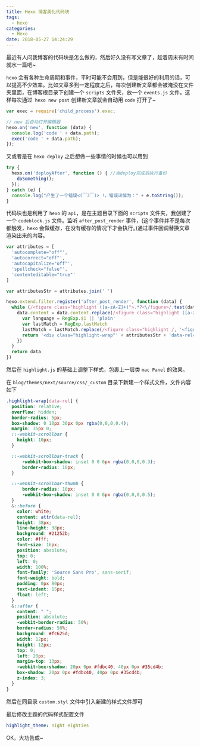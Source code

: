 ```yaml
---
title: Hexo 博客美化代码块
tags:
  - hexo
categories:
  - Hexo
date: 2018-05-27 14:24:29
---
```


最近有人问我博客的代码块是怎么做的，然后好久没有写文章了，趁着周末有时间就水一篇吧~

`hexo` 会有各种生命周期和事件，平时可能不会用到，但是能很好的利用的话，可以提高不少效率。比如文章多到一定程度之后，每次创建新文章都会被淹没在文件夹里面，在博客根目录下创建一个 `scripts` 文件夹，放一个 `events.js` 文件。这样每次通过` hexo new post` 创建新文章就会自动用 `code` 打开了~

```JavaScript
var exec = require('child_process').exec;

// new 后自动打开编辑器
hexo.on('new', function (data) {
  console.log('code ' + data.path);
  exec('code ' + data.path);
});
```

又或者是在 `hexo deploy` 之后想做一些事情的时候也可以用到

```JavaScript
try {
  hexo.on('deployAfter', function () { //当deploy完成后执行备份
    doSomething();
  });
} catch (e) {
  console.log("产生了一个错误<(￣3￣)> !，错误详情为：" + e.toString());
}
```

代码块也是利用了 `hexo` 的 `api`，是在主题目录下面的 `scripts` 文件夹，我创建了一个 `codeblock.js` 文件。监听 `after_post_render` 事件，(这个事件并不是每次都触发，`hexo` 会做缓存，在没有缓存的情况下才会执行。)通过事件回调替换文章渲染出来的内容。

```JavaScript
var attributes = [
  'autocomplete="off"',
  'autocorrect="off"',
  'autocapitalize="off"',
  'spellcheck="false"',
  'contenteditable="true"'
]

var attributesStr = attributes.join(' ')

hexo.extend.filter.register('after_post_render', function (data) {
  while (/<figure class="highlight ([a-zA-Z]+)">.*?<\/figure>/.test(data.content)) {
    data.content = data.content.replace(/<figure class="highlight ([a-zA-Z]+)">.*?<\/figure>/, function () {
      var language = RegExp.$1 || 'plain'
      var lastMatch = RegExp.lastMatch
      lastMatch = lastMatch.replace(/<figure class="highlight /, '<figure class="iseeu highlight /')
      return '<div class="highlight-wrap"' + attributesStr + 'data-rel="' + language.toUpperCase() + '">' + lastMatch + '</div>'
    })
  }
  return data
})
```

然后在 `highlight.js` 的基础上调整下样式，包裹上一层类 `mac Panel` 的效果。

在 `blog/themes/next/source/css/_custom` 目录下新建一个样式文件，文件内容如下

```css
.highlight-wrap[data-rel] {
  position: relative;
  overflow: hidden;
  border-radius: 5px;
  box-shadow: 0 10px 30px 0px rgba(0,0,0,0.4);
  margin: 35px 0;
  ::-webkit-scrollbar {
    height: 10px;
  }

  ::-webkit-scrollbar-track {
      -webkit-box-shadow: inset 0 0 6px rgba(0,0,0,0.3);
      border-radius: 10px;
  }

  ::-webkit-scrollbar-thumb {
      border-radius: 10px;
      -webkit-box-shadow: inset 0 0 6px rgba(0,0,0,0.5);
  }
  &::before {
    color: white;
    content: attr(data-rel);
    height: 38px;
    line-height: 38px;
    background: #21252b;
    color: #fff;
    font-size: 16px;
    position: absolute;
    top: 0;
    left: 0;
    width: 100%;
    font-family: 'Source Sans Pro', sans-serif;
    font-weight: bold;
    padding: 0px 80px;
    text-indent: 15px;
    float: left;
  }
  &::after {
    content: " ";
    position: absolute;
    -webkit-border-radius: 50%;
    border-radius: 50%;
    background: #fc625d;
    width: 12px;
    height: 12px;
    top: 0;
    left: 20px;
    margin-top: 13px;
    -webkit-box-shadow: 20px 0px #fdbc40, 40px 0px #35cd4b;
    box-shadow: 20px 0px #fdbc40, 40px 0px #35cd4b;
    z-index: 3;
  }
}
```

然后在同目录 `custom.styl` 文件中引入新建的样式文件即可

最后修改主题的代码样式配置文件

```yml
highlight_theme: night eighties
```

OK，大功告成~
